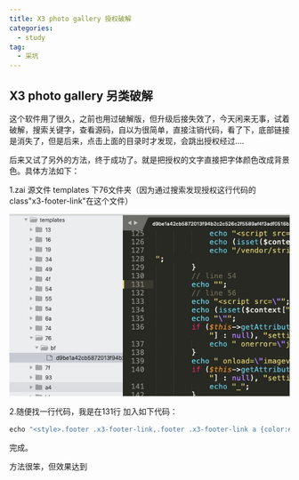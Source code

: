 ```yaml
---
title: X3 photo gallery 授权破解
categories:
  - study
tag:
  - 采坑
---
```

## X3 photo gallery 另类破解

这个软件用了很久，之前也用过破解版，但升级后接失效了，今天闲来无事，试着破解，搜索关键字，查看源码，自以为很简单，直接注销代码，看了下，底部链接是消失了，但是后来，点击上面的目录时才发现，会跳出授权经过....

后来又试了另外的方法，终于成功了。就是把授权的文字直接把字体颜色改成背景色。具体方法如下：

1.zai 源文件 templates 下76文件夹（因为通过搜索发现授权这行代码的class"x3-footer-link"在这个文件）

![image-20201129184535600](https://raw.githubusercontent.com/markruan/cloudimg/master/img/image-20201129184535600.png)

2.随便找一行代码，我是在131行 加入如下代码：

```js
echo "<style>.footer .x3-footer-link,.footer .x3-footer-link a {color:#e2d6d2;pointer-events: none;} </style>";
```

 完成。

方法很笨，但效果达到 

 



